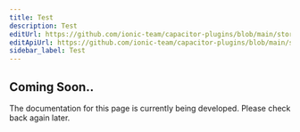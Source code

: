 ```yaml
---
title: Test
description: Test
editUrl: https://github.com/ionic-team/capacitor-plugins/blob/main/storage/README.md
editApiUrl: https://github.com/ionic-team/capacitor-plugins/blob/main/storage/src/definitions.ts
sidebar_label: Test
---
```


## Coming Soon..

The documentation for this page is currently being developed. Please check back again later.
